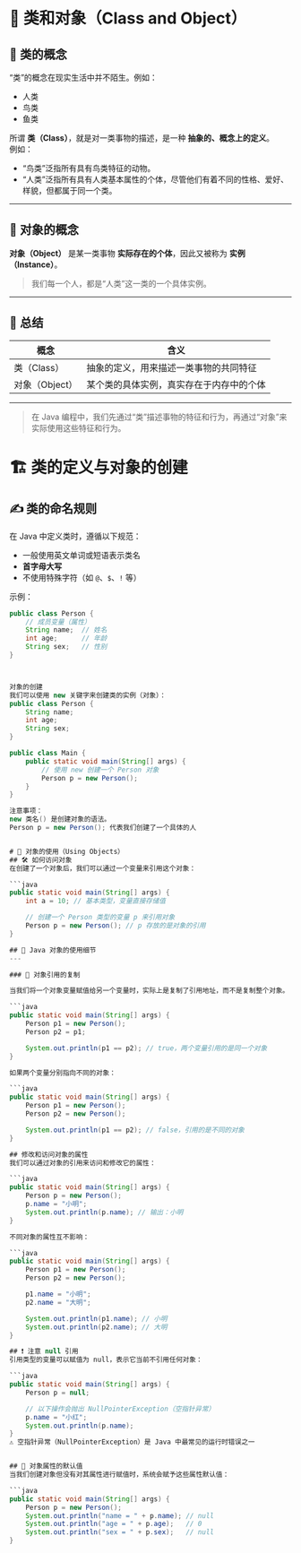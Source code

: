 # 👤 类和对象（Class and Object）

## 📘 类的概念

“类”的概念在现实生活中并不陌生。例如：

- 人类
- 鸟类
- 鱼类

所谓 **类（Class）**，就是对一类事物的描述，是一种 **抽象的、概念上的定义**。  
例如：

- “鸟类”泛指所有具有鸟类特征的动物。
- “人类”泛指所有具有人类基本属性的个体，尽管他们有着不同的性格、爱好、样貌，但都属于同一个类。

---

## 🧍 对象的概念

**对象（Object）** 是某一类事物 **实际存在的个体**，因此又被称为 **实例（Instance）**。

> 我们每一个人，都是“人类”这一类的一个具体实例。

---

## 🧠 总结

| 概念 | 含义 |
|------|------|
| 类（Class） | 抽象的定义，用来描述一类事物的共同特征 |
| 对象（Object） | 某个类的具体实例，真实存在于内存中的个体 |

---

> 在 Java 编程中，我们先通过“类”描述事物的特征和行为，再通过“对象”来实际使用这些特征和行为。




# 🏗️ 类的定义与对象的创建

## ✍️ 类的命名规则

在 Java 中定义类时，遵循以下规范：

- 一般使用英文单词或短语表示类名
- **首字母大写**
- 不使用特殊字符（如 `@`、`$`、`!` 等）

示例：

```java
public class Person {
    // 成员变量（属性）
    String name;  // 姓名
    int age;      // 年龄
    String sex;   // 性别
}



对象的创建
我们可以使用 new 关键字来创建类的实例（对象）：
public class Person {
    String name;
    int age;
    String sex;
}

public class Main {
    public static void main(String[] args) {
        // 使用 new 创建一个 Person 对象
        Person p = new Person();
    }
}

注意事项：
new 类名() 是创建对象的语法。
Person p = new Person(); 代表我们创建了一个具体的人


# 🧩 对象的使用（Using Objects）
## 🛠️ 如何访问对象
在创建了一个对象后，我们可以通过一个变量来引用这个对象：

```java
public static void main(String[] args) {
    int a = 10; // 基本类型，变量直接存储值

    // 创建一个 Person 类型的变量 p 来引用对象
    Person p = new Person(); // p 存放的是对象的引用
}

## 🎯 Java 对象的使用细节
---

### 🔁 对象引用的复制

当我们将一个对象变量赋值给另一个变量时，实际上是复制了引用地址，而不是复制整个对象。

```java
public static void main(String[] args) {
    Person p1 = new Person();
    Person p2 = p1;

    System.out.println(p1 == p2); // true，两个变量引用的是同一个对象
}

如果两个变量分别指向不同的对象：

```java
public static void main(String[] args) {
    Person p1 = new Person();
    Person p2 = new Person();

    System.out.println(p1 == p2); // false，引用的是不同的对象
}

## 修改和访问对象的属性
我们可以通过对象的引用来访问和修改它的属性：

```java
public static void main(String[] args) {
    Person p = new Person();
    p.name = "小明";
    System.out.println(p.name); // 输出：小明
}

不同对象的属性互不影响：

```java
public static void main(String[] args) {
    Person p1 = new Person();
    Person p2 = new Person();

    p1.name = "小明";
    p2.name = "大明";

    System.out.println(p1.name); // 小明
    System.out.println(p2.name); // 大明
}

## ❗ 注意 null 引用
引用类型的变量可以赋值为 null，表示它当前不引用任何对象：

```java
public static void main(String[] args) {
    Person p = null;

    // 以下操作会抛出 NullPointerException（空指针异常）
    p.name = "小红";
    System.out.println(p.name);
}
⚠️ 空指针异常（NullPointerException）是 Java 中最常见的运行时错误之一


## 🧾 对象属性的默认值
当我们创建对象但没有对其属性进行赋值时，系统会赋予这些属性默认值：

```java
public static void main(String[] args) {
    Person p = new Person();
    System.out.println("name = " + p.name); // null
    System.out.println("age = " + p.age);   // 0
    System.out.println("sex = " + p.sex);   // null
}